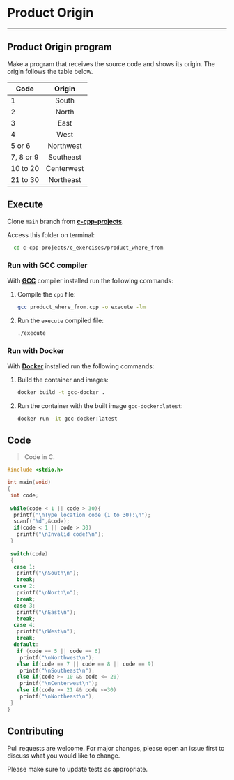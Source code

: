 # Product Origin

---

## Product Origin program

Make a program that receives the source code and shows its origin. The origin follows the table below.

| Code               | Origin |
| -------------      |:-------------:|
| 1                  | South     |
| 2                  | North     |
| 3                  | East     |
| 4                  | West     |
| 5 or 6             | Northwest     |
| 7, 8 or 9          | Southeast     |
| 10 to 20           | Centerwest     |
| 21 to 30           | Northeast     |

## Execute

Clone `main` branch from [**c-cpp-projects**](https://github.com/joaohb07/c-cpp-projects).

Access this folder on terminal:

```bash
  cd c-cpp-projects/c_exercises/product_where_from
```

### Run with GCC compiler

With [**GCC**](https://gcc.gnu.org/install/) compiler installed run the following commands:

1. Compile the `cpp` file:

    ```bash
    gcc product_where_from.cpp -o execute -lm
    ```

2. Run the `execute` compiled file:

    ```bash
    ./execute
    ```

### Run with Docker

With [**Docker**](https://www.docker.com/) installed run the following commands:

1. Build the container and images:

    ```bash
    docker build -t gcc-docker .
    ```

2. Run the container with the built image `gcc-docker:latest`:

    ```bash
    docker run -it gcc-docker:latest
    ```

## Code

>Code in C.

```C
#include <stdio.h>

int main(void)
{
 int code;
 
 while(code < 1 || code > 30){
  printf("\nType location code (1 to 30):\n");
  scanf("%d",&code);
  if(code < 1 || code > 30)
   printf("\nInvalid code!\n");
 }
 
 switch(code)
 {
  case 1:
   printf("\nSouth\n");
   break;
  case 2:
   printf("\nNorth\n");
   break;
  case 3:
   printf("\nEast\n");
   break;
  case 4:
   printf("\nWest\n");
   break;
  default:
   if (code == 5 || code == 6)
    printf("\nNorthwest\n");
   else if(code == 7 || code == 8 || code == 9)
    printf("\nSoutheast\n");
   else if(code >= 10 && code <= 20)
    printf("\nCenterwest\n");
   else if(code >= 21 && code <=30) 
    printf("\nNortheast\n");
 }
}

```

## Contributing

Pull requests are welcome. For major changes, please open an issue first to discuss what you would like to change.

Please make sure to update tests as appropriate.
